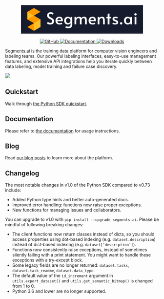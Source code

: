 <p align="center">
    <br>
        <img src="assets/logo_no_shadow-with_text-blue_background.png" width="400"/>
    <br>
<p>
<p align="center">
    <a href="https://github.com/segments-ai/segments-ai/LICENSE">
        <img alt="GitHub" src="https://img.shields.io/github/license/segments-ai/segments-ai.svg?color=blue">
    </a>
    <!-- <a href="https://github.com/segments-ai/segments-ai/actions">
        <img alt="Tests" src="https://github.com/segments-ai/segments-ai/actions/workflows/tests.yml/badge.svg">
    </a> -->
    <a href="https://segments-python-sdk.readthedocs.io/en/latest/?badge=latest">
        <img alt="Documentation" src="https://readthedocs.org/projects/segments-python-sdk/badge/?version=latest">
    </a>
    <!-- <a href="https://github.com/segments-ai/segments-ai/releases">
        <img alt="GitHub release" src="https://img.shields.io/github/release/segments-ai/segments-ai.svg">
    </a> -->
    <a href="https://github.com/segments-ai/segments-ai/releases">
        <img alt="Downloads" src="https://img.shields.io/pypi/dm/segments-ai">
    </a>
</p>

[Segments.ai](https://segments.ai/) is the training data platform for computer vision engineers and labeling teams. Our powerful labeling interfaces, easy-to-use management features, and extensive API integrations help you iterate quickly between data labeling, model training and failure case discovery.

![](assets/overview.png)

## Quickstart

Walk through [the Python SDK quickstart](https://docs.segments.ai/tutorials/python-sdk-quickstart).

## Documentation

Please refer to [the documentation](http://segments-python-sdk.rtfd.io/) for usage instructions.

## Blog

Read [our blog posts](https://segments.ai/blog) to learn more about the platform.

## Changelog

The most notable changes in v1.0 of the Python SDK compared to v0.73 include:

- Added Python type hints and better auto-generated docs.
- Improved error handling: functions now raise proper exceptions.
- New functions for managing issues and collaborators.

You can upgrade to v1.0 with `pip install -—upgrade segments-ai`. Please be mindful of following breaking changes:

- The client functions now return classes instead of dicts, so you should access properties using dot-based indexing (e.g. `dataset.description`) instead of dict-based indexing (e.g. `dataset[’description’]`).
- Functions now consistently raise exceptions, instead of sometimes silently failing with a print statement. You might want to handle these exceptions with a try-except block.
- Some legacy fields are no longer returned: `dataset.tasks`, `dataset.task_readme`, `dataset.data_type`.
- The default value of the `id_increment` argument in `utils.export_dataset()` and `utils.get_semantic_bitmap()` is changed from 1 to 0.
- Python 3.6 and lower are no longer supported.
